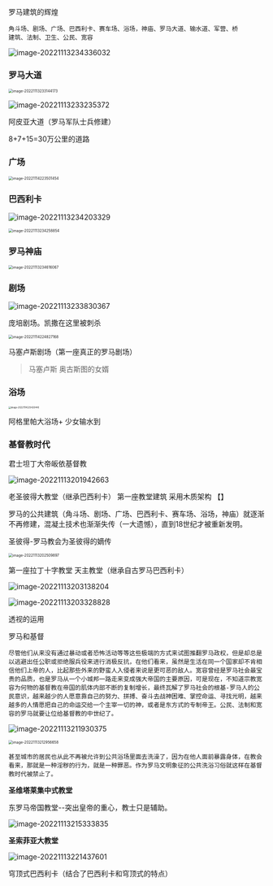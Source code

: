 罗马建筑的辉煌

```
角斗场、剧场、广场、巴西利卡、赛车场、浴场，神庙、罗马大道、输水道、军营、桥
建筑、法制、卫生、公民、宽容
```

![image-20221113234336032](20西方建筑史_罗马.assets/image-20221113234336032.png)

### 罗马大道

<img src="20西方建筑史_罗马.assets/image-20221113233144173.png" alt="image-20221113233144173" style="zoom:50%;" />

![image-20221113233235372](20西方建筑史_罗马.assets/image-20221113233235372.png)

阿皮亚大道（罗马军队士兵修建）

8+7+15=30万公里的道路

### 广场

<img src="20西方建筑史_罗马.assets/image-20221114223501454.png" alt="image-20221114223501454" style="zoom:50%;" />

### 巴西利卡

![image-20221113234203329](20西方建筑史_罗马.assets/image-20221113234203329.png)

<img src="20西方建筑史_罗马.assets/image-20221113234258854.png" alt="image-20221113234258854" style="zoom:50%;" />



### 罗马神庙

<img src="20西方建筑史_罗马.assets/image-20221113234616067.png" alt="image-20221113234616067" style="zoom:50%;" />



### 剧场

![image-20221113233830367](20西方建筑史_罗马.assets/image-20221113233830367.png)

庞培剧场。凯撒在这里被刺杀

<img src="20西方建筑史_罗马.assets/image-20221114224827168.png" alt="image-20221114224827168" style="zoom:50%;" />

马塞卢斯剧场（第一座真正的罗马剧场）

> 马塞卢斯   奥古斯图的女婿



### 浴场

<img src="20西方建筑史_罗马.assets/image-20221114225420440.png" alt="image-20221114225420440" style="zoom:30%;" />

阿格里帕大浴场+ 少女输水到



### 基督教时代

君士坦丁大帝皈依基督教

![image-20221113201942663](20西方建筑史_罗马.assets/image-20221113201942663.png)

老圣彼得大教堂（继承巴西利卡）   第一座教堂建筑      采用木质架构    【】

罗马的公共建筑（角斗场、剧场、广场、巴西利卡、赛车场、浴场，神庙）就逐渐不再修建，混凝土技术也渐渐失传（一大遗憾），直到18世纪才被重新发明。

圣彼得-罗马教会为圣彼得的嫡传



<img src="20西方建筑史_罗马.assets/image-20221113202509897.png" alt="image-20221113202509897" style="zoom:50%;" />

第一座拉丁十字教堂   天主教堂（继承自古罗马巴西利卡）



![image-20221113203138204](20西方建筑史_罗马.assets/image-20221113203138204.png)

![image-20221113203328828](20西方建筑史_罗马.assets/image-20221113203328828.png)

透视的运用



罗马和基督

```
尽管他们从来没有通过暴动或者恐怖活动等等这些极端的方式来试图推翻罗马政权，但是却总是以逃避出任公职或拒绝服兵役来进行消极反抗，在他们看来，虽然是生活在同一个国家却不肯相信他们上帝的人，比起那些外来的野蛮人入侵者来说是更可恶的敌人。宽容曾经是罗马社会最宝贵的品质，也是罗马从一个小城邦一路走来变成强大帝国的主要原因，可是现在，不知道宗教宽容为何物的基督教在帝国的肌体内部不断的复制增长，最终瓦解了罗马社会的根基-罗马人的公民意识，越来越少的人愿意靠自己的努力、拼搏、奋斗去战神困难、掌控命运、寻找光明，越来越多的人情愿把自己的命运交给一个主宰一切的神，或者是东方式的专制帝王。公民、法制和宽容的罗马就要让位给基督教的中世纪了。
```





![image-20221113211930375](20西方建筑史_罗马.assets/image-20221113211930375.png)





<img src="20西方建筑史_罗马.assets/image-20221113212956658.png" alt="image-20221113212956658" style="zoom:50%;" />



```
甚至城市的居民也从此不再被允许到公共浴场里面去洗澡了，因为在他人面前暴露身体，在教会看来，那就是一种淫秽的行为，就是一种罪恶。作为罗马文明象征的公共洗浴习俗就这样在基督教时代被禁止了。
```

**圣维塔莱集中式教堂**

东罗马帝国教堂--突出皇帝的重心，教士只是辅助。

![image-20221113215333835](20西方建筑史_罗马.assets/image-20221113215333835.png)





**圣索菲亚大教堂**

![image-20221113221437601](20西方建筑史_罗马.assets/image-20221113221437601.png)

穹顶式巴西利卡（结合了巴西利卡和穹顶式的特点）